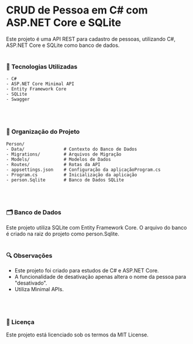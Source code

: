 # CRUD de Pessoa em C# com ASP.NET Core e SQLite
Este projeto é uma API REST para cadastro de pessoas, utilizando C#, ASP.NET Core e SQLite como banco de dados.
<br/>
<br/>

### 🔧 Tecnologias Utilizadas
    - C#
    - ASP.NET Core Minimal API
    - Entity Framework Core
    - SQLite
    - Swagger
<br/>
<br/>

### 📂 Organização do Projeto
    Person/
    - Data/               # Contexto do Banco de Dados
    - Migrations/         # Arquivos de Migração
    - Models/             # Modelos de Dados
    - Routes/             # Rotas da API
    - appsettings.json    # Configuração da aplicaçãoProgram.cs         
    - Program.cs          # Inicialização da aplicação
    - person.Sqlite       # Banco de Dados SQLite
<br/>
<br/>

### 🗂️ Banco de Dados
Este projeto utiliza SQLite com Entity Framework Core. O arquivo do banco é criado na raiz do projeto como person.Sqlite.
<br/>
<br/>

### 🔍 Observações
- Este projeto foi criado para estudos de C# e ASP.NET Core.
- A funcionalidade de desativação apenas altera o nome da pessoa para "desativado".
- Utiliza Minimal APIs.
<br/>
<br/>

### 📄 Licença
Este projeto está licenciado sob os termos da MIT License.
